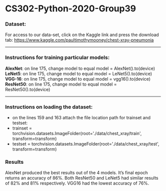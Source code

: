 # CS302-Python-2020-Group39

### Dataset:
For access to our data-set, click on the Kaggle link and press the download tab:
https://www.kaggle.com/paultimothymooney/chest-xray-pneumonia

***

### Instructions for training particular models:

**AlexNet**: on line 175, change model to equal model = AlexNet().to(device) <br>
**LeNet5**: on line 175, change model to equal model = LeNet5().to(device) <br>
**VGG-16**: on line 175, change model to equal model = vgg16().to(device) <br>
**ResNet50**: on line 175, change model to equal model = ResNet50().to(device) <br>

***

### Instructions on loading the dataset: 

- on the lines 159 and 163 attach the file location path for trainset and testset:
- trainset = torchvision.datasets.ImageFolder(root='./data/chest_xray/train', transform=transform)
- testset = torchvision.datasets.ImageFolder(root='./data/chest_xray/test', transform=transform)

### Results
AlexNet produced the best results out of the 4 models. It’s final epoch returns an accuracy of 86%. Both ResNet50 and LeNet5 had similar results of 82% and 81% respectively. VGG16 had the lowest accuracy of 76%.

